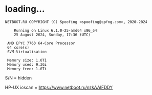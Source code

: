 # loading...
```
NETBOOT.RU COPYRIGHT (C) Spoofing <spoofing@spfng.com>, 2020-2024

	Running on Linux 6.1.0-25-amd64 x86_64
	25 August 2024, Sunday, 17:36 (UTC)

 AMD EPYC 7763 64-Core Processor
 64 core(s)
 SVM-Virtualisation

 Memory size: 1.0Ti
 Memory used: 9.3Gi
 Memory free: 1.0Ti
```
S/N = hidden

HP-UX ioscan = https://www.netboot.ru/nzkAAIFDDY
